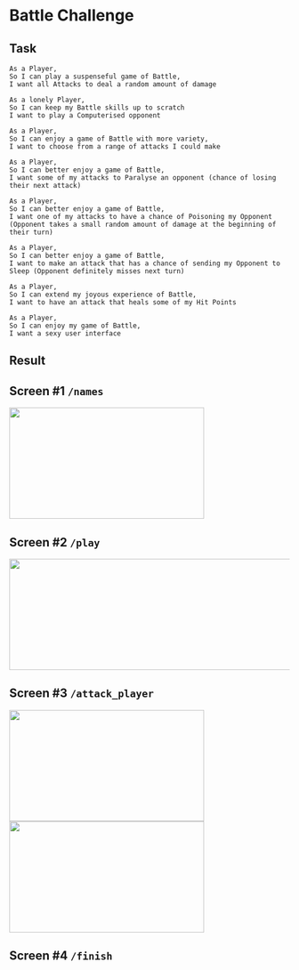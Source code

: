 Battle Challenge
==================

Task
-----

```
As a Player,
So I can play a suspenseful game of Battle,
I want all Attacks to deal a random amount of damage

As a lonely Player,
So I can keep my Battle skills up to scratch
I want to play a Computerised opponent

As a Player,
So I can enjoy a game of Battle with more variety,
I want to choose from a range of attacks I could make

As a Player,
So I can better enjoy a game of Battle,
I want some of my attacks to Paralyse an opponent (chance of losing their next attack)

As a Player,
So I can better enjoy a game of Battle,
I want one of my attacks to have a chance of Poisoning my Opponent (Opponent takes a small random amount of damage at the beginning of their turn)

As a Player,
So I can better enjoy a game of Battle,
I want to make an attack that has a chance of sending my Opponent to Sleep (Opponent definitely misses next turn)

As a Player,
So I can extend my joyous experience of Battle,
I want to have an attack that heals some of my Hit Points

As a Player,
So I can enjoy my game of Battle,
I want a sexy user interface
```

Result
-----

## Screen #1 ```/names```
<img src="https://monosnap.com/file/kL8jPDPeZEGOIUJTCjOpXidOZOZWbv.png" height="200" width="350" />

## Screen #2 ```/play```
<img src="https://monosnap.com/file/EBxb8tEipqEl1t4eaxXq0gMjkPgDwt.png" height="200" width="4350" />

## Screen #3 ```/attack_player```
<img src="https://monosnap.com/file/ccVQyiBjaphm9vHu8Yw0zRurZo8vED.png" height="200" width="350" />
<img src="https://monosnap.com/file/YHQWCCVsfpnwUi3aUScwoCs8BbOLZ7.png" height="200" width="350" />

## Screen #4 ```/finish```
